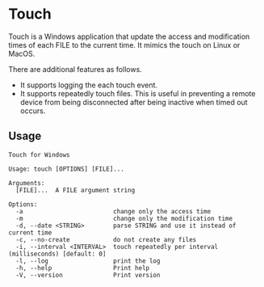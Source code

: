 # Touch

Touch is a Windows application that update the access and modification times of each FILE to the current time. It mimics the touch on Linux or MacOS.

There are additional features as follows.

- It supports logging the each touch event.
- It supports repeatedly touch files. This is useful in preventing a remote device from being disconnected after being inactive when timed out occurs.

## Usage

```text
Touch for Windows

Usage: touch [OPTIONS] [FILE]...

Arguments:
  [FILE]...  A FILE argument string

Options:
  -a                         change only the access time
  -m                         change only the modification time
  -d, --date <STRING>        parse STRING and use it instead of current time
  -c, --no-create            do not create any files
  -i, --interval <INTERVAL>  touch repeatedly per interval (milliseconds) [default: 0]
  -l, --log                  print the log
  -h, --help                 Print help
  -V, --version              Print version
```
